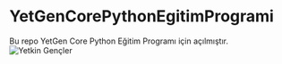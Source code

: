 # YetGenCorePythonEgitimProgrami
Bu repo YetGen Core Python Eğitim Programı için açılmıştır.
![Yetkin Gençler](https://yetkingencler.com/wp-content/uploads/2021/07/yetgen-beyaz-e1626884322969-200x74.png)